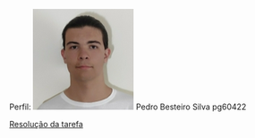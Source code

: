 
Perfil:
![Foto de perfil](./profile%20um.png)
Pedro Besteiro Silva
pg60422

[Resolução da tarefa](./task.txt)
